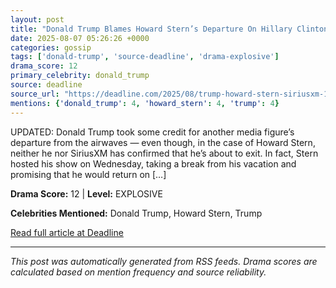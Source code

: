 ```yaml
---
layout: post
title: "Donald Trump Blames Howard Stern’s Departure On Hillary Clinton Endorsement — Even Though The SiriusXM Radio Host Hasn’t Said He’s Leaving"
date: 2025-08-07 05:26:26 +0000
categories: gossip
tags: ['donald-trump', 'source-deadline', 'drama-explosive']
drama_score: 12
primary_celebrity: donald_trump
source: deadline
source_url: "https://deadline.com/2025/08/trump-howard-stern-siriusxm-1236480629/"
mentions: {'donald_trump': 4, 'howard_stern': 4, 'trump': 4}
---
```


UPDATED: Donald Trump took some credit for another media figure&#8217;s departure from the airwaves &#8212; even though, in the case of Howard Stern, neither he nor SiriusXM has confirmed that he&#8217;s about to exit. In fact, Stern hosted his show on Wednesday, taking a break from his vacation and promising that he would return on [&#8230;]

**Drama Score:** 12 | **Level:** EXPLOSIVE

**Celebrities Mentioned:** Donald Trump, Howard Stern, Trump

[Read full article at Deadline](https://deadline.com/2025/08/trump-howard-stern-siriusxm-1236480629/)

---
*This post was automatically generated from RSS feeds. Drama scores are calculated based on mention frequency and source reliability.*
